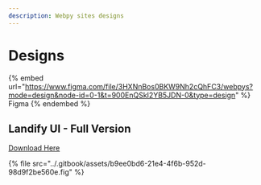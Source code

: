 ```yaml
---
description: Webpy sites designs
---
```


# Designs

{% embed url="https://www.figma.com/file/3HXNnBos0BKW9Nh2cQhFC3/webpys?mode=design&node-id=0-1&t=900EnQSkI2YB5JDN-0&type=design" %}
Figma
{% endembed %}

## Landify UI - Full Version&#x20;

[Download Here](https://app.lemonsqueezy.com/my-orders/86a12e63-82f6-40d4-bc49-a7ca78f8703b?signature=4a39887d9cb277ca60c683a5ddfd2a2d94d2d08872b963a2bef042d30e443832)

{% file src="../.gitbook/assets/b9ee0bd6-21e4-4f6b-952d-98d9f2be560e.fig" %}
